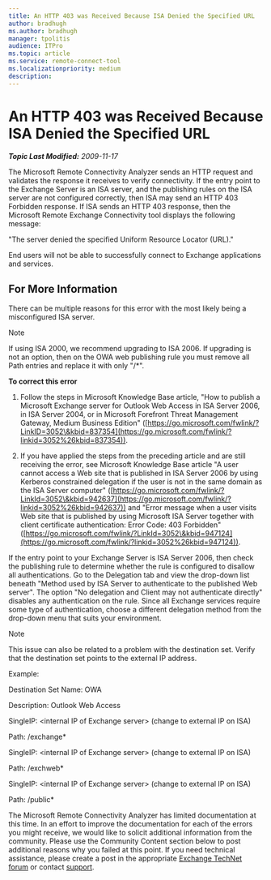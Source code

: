 ```yaml
---
title: An HTTP 403 was Received Because ISA Denied the Specified URL
author: bradhugh
ms.author: bradhugh
manager: tpolitis
audience: ITPro 
ms.topic: article 
ms.service: remote-connect-tool
ms.localizationpriority: medium
description: 
---
```


# An HTTP 403 was Received Because ISA Denied the Specified URL


_**Topic Last Modified:** 2009-11-17_

The Microsoft Remote Connectivity Analyzer sends an HTTP request and validates the response it receives to verify connectivity. If the entry point to the Exchange Server is an ISA server, and the publishing rules on the ISA server are not configured correctly, then ISA may send an HTTP 403 Forbidden response. If ISA sends an HTTP 403 response, then the Microsoft Remote Exchange Connectivity tool displays the following message:

"The server denied the specified Uniform Resource Locator (URL)."

End users will not be able to successfully connect to Exchange applications and services.

<div>

## For More Information

There can be multiple reasons for this error with the most likely being a misconfigured ISA server.

<div class="alert">


> [!NOTE]
> If using ISA 2000, we recommend upgrading to ISA 2006. If upgrading is not an option, then on the OWA web publishing rule you must remove all Path entries and replace it with only "/*".


</div>

**To correct this error**

1.  Follow the steps in Microsoft Knowledge Base article, "How to publish a Microsoft Exchange server for Outlook Web Access in ISA Server 2006, in ISA Server 2004, or in Microsoft Forefront Threat Management Gateway, Medium Business Edition" ([https://go.microsoft.com/fwlink/?LinkID=3052\&kbid=837354](https://go.microsoft.com/fwlink/?linkid=3052%26kbid=837354)).

2.  If you have applied the steps from the preceding article and are still receiving the error, see Microsoft Knowledge Base article "A user cannot access a Web site that is published in ISA Server 2006 by using Kerberos constrained delegation if the user is not in the same domain as the ISA Server computer" ([https://go.microsoft.com/fwlink/?LinkId=3052\&kbid=942637](https://go.microsoft.com/fwlink/?linkid=3052%26kbid=942637)) and "Error message when a user visits Web site that is published by using Microsoft ISA Server together with client certificate authentication: Error Code: 403 Forbidden" ([https://go.microsoft.com/fwlink/?LinkId=3052\&kbid=947124](https://go.microsoft.com/fwlink/?linkid=3052%26kbid=947124)).

If the entry point to your Exchange Server is ISA Server 2006, then check the publishing rule to determine whether the rule is configured to disallow all authentications. Go to the Delegation tab and view the drop-down list beneath "Method used by ISA Server to authenticate to the published Web server". The option "No delegation and Client may not authenticate directly" disables any authentication on the rule. Since all Exchange services require some type of authentication, choose a different delegation method from the drop-down menu that suits your environment.

<div class="alert">


> [!NOTE]
> This issue can also be related to a problem with the destination set. Verify that the destination set points to the external IP address.


</div>

Example:

Destination Set Name: OWA

Description: Outlook Web Access

SingleIP: \<internal IP of Exchange server\> (change to external IP on ISA)

Path: /exchange\*

SingleIP: \<internal IP of Exchange server\> (change to external IP on ISA)

Path: /exchweb\*

SingleIP: \<internal IP of Exchange server\> (change to external IP on ISA)

Path: /public\*

The Microsoft Remote Connectivity Analyzer has limited documentation at this time. In an effort to improve the documentation for each of the errors you might receive, we would like to solicit additional information from the community. Please use the Community Content section below to post additional reasons why you failed at this point. If you need technical assistance, please create a post in the appropriate [Exchange TechNet forum](https://go.microsoft.com/fwlink/?linkid=73420) or contact [support](https://go.microsoft.com/fwlink/?linkid=8158).

</div>

</div>

<span> </span>

</div>

</div>

</div>

